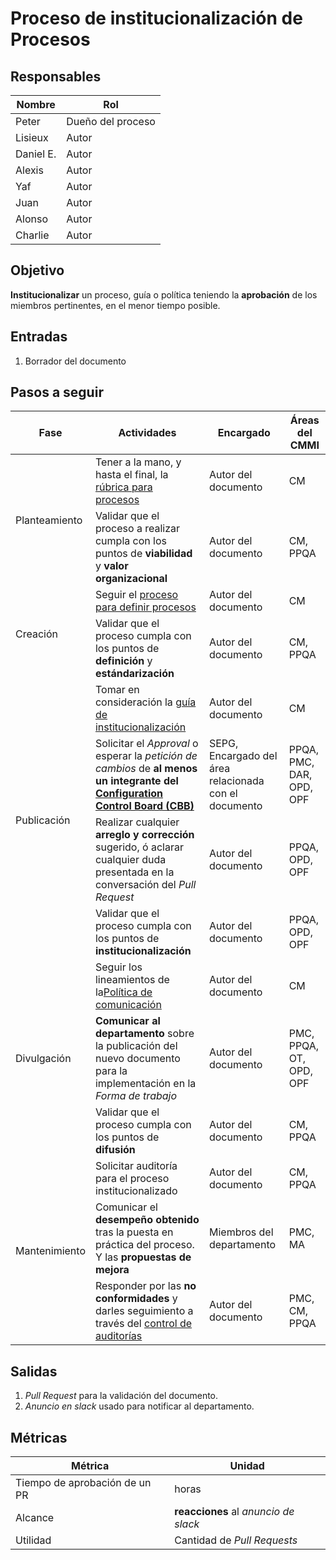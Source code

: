# Proceso de institucionalización de Procesos
## Responsables
| Nombre  | Rol   |
|---------|-------|
| Peter   | Dueño del proceso |
| Lisieux   | Autor |
| Daniel E.  | Autor |
| Alexis   | Autor |
| Yaf   | Autor |
| Juan   | Autor |
| Alonso   | Autor |
| Charlie   | Autor |


## Objetivo
__Institucionalizar__ un proceso, guía o política teniendo la __aprobación__ de los miembros pertinentes, en el menor tiempo posible.

## Entradas
1. Borrador del documento

## Pasos a seguir
<table>
  <thead>
    <tr>
      <th>Fase</th>
      <th>Actividades</th>
      <th>Encargado</th>
      <th>Áreas del CMMI</th>
    </tr>
  </thead>
  <tbody>
    <tr>
      <td rowspan="2">Planteamiento</td>
      <td>Tener a la mano, y hasta el final, la <a href="https://docs.google.com/document/d/1KsHp4WnXDkejTbftg5n5KR3B6psNcvt8K9W1mDZjkps/edit?usp=sharing">rúbrica para procesos</a> <b><em></em></b></td>
      <td>Autor del documento</td>
      <td>CM</td>
    </tr
    <tr>
      <td>Validar que el proceso a realizar cumpla con los puntos de <b>viabilidad </b>y <b>valor organizacional </b> </td>
      <td>Autor del documento</td>
      <td>CM, PPQA</td>
    </tr>
    <tr>
      <td rowspan="2">Creación</td>
      <td>Seguir el <a href="https://github.com/novaDepto/Nova/blob/master/%5BPRO01%5D-Proceso-para-definir-un-proceso.md">proceso para definir procesos</a> <b><em></em></b></td>
      <td>Autor del documento</td>
      <td>CM</td>
    </tr
    <tr>
      <td>Validar que el proceso cumpla con los puntos de <b>definición</b> y <b>estándarización  </b> </td>
      <td>Autor del documento</td>
      <td>CM, PPQA</td>
    </tr>
    <tr>
      <td rowspan="4">Publicación</td>
      <td>Tomar en consideración la <a href="https://github.com/novaDepto/Nova/blob/master/Guía-para-institucionalizar-procesos-guías-políticas.md">guía de institucionalización</a></td>
      <td>Autor del documento</td>
      <td>CM</td>
    </tr>
    <tr>
      <td>Solicitar el <em>Approval</em> o esperar la <em>petición de cambios</em>  de<b> al menos un integrante<b/> del <a href="https://github.com/novaDepto/Nova/blob/master/Politica-de-Configuration-Control-Board.md">Configuration Control Board (CBB)</a></td>
      <td>SEPG, Encargado del área relacionada con el documento</td>
      <td>PPQA, PMC, DAR, OPD, OPF</td>
    </tr>
    <tr>
      <td>Realizar cualquier <b>arreglo y corrección</b> sugerido, ó aclarar cualquier duda presentada en la conversación del <em>Pull Request</em></td>
      <td>Autor del documento</td>
      <td>PPQA, OPD, OPF</td>
    </tr>
    <tr>
      <td>Validar que el proceso cumpla con los puntos de <b>institucionalización </b> </td>
      <td>Autor del documento</td>
      <td>PPQA, OPD, OPF</td>
    </tr>
    <tr>
      <td rowspan="3">Divulgación</td>
      <td>Seguir los lineamientos de la<a href="https://github.com/novaDepto/Nova/blob/master/Politica-de-Comunicacion.md">Política de comunicación</a></td>
      <td>Autor del documento</td>
      <td>CM</td>
    </tr>
    <tr>
      <td><b>Comunicar al departamento</b> sobre la publicación del nuevo documento para la implementación en la <em>Forma de trabajo</em></td>
      <td>Autor del documento</td>
      <td>PMC, PPQA, OT, OPD, OPF</td>
    </tr>
    <tr>
      <td>Validar que el proceso cumpla con los puntos de <b>difusión </b> </td>
      <td>Autor del documento</td>
      <td>CM, PPQA</td>
    </tr>
    <tr>
      <td rowspan="3">Mantenimiento</td>
      <td>Solicitar auditoría para el proceso institucionalizado</td>
      <td>Autor del documento</td>
      <td>CM, PPQA</td>
    </tr>
    <tr>
    <td>Comunicar el <b>desempeño obtenido</b> tras la puesta en práctica del proceso. Y las <b>propuestas de mejora</b></td>
      <td>Miembros del departamento</td>
      <td>PMC, MA</td>
    </tr>
    <tr>
      <td>Responder por las <b>no conformidades </b>y darles seguimiento a través del <a href="https://docs.google.com/spreadsheets/d/1XoZIS9bOkvG00JPGWq24f4WuB-bdESkBypvnKAiDHEM/edit#gid=1693231540">control de auditorías </a> </td>
      <td>Autor del documento</td>
      <td>PMC, CM, PPQA</td>
    </tr>
  </tbody>
</table>

## Salidas
1. _Pull Request_ para la validación del documento.
2. _Anuncio en slack_ usado para notificar al departamento.

## Métricas

| Métrica    | Unidad    |
|------------|-----------|
| Tiempo de aprobación de un PR | horas |
| Alcance | **reacciones** al _anuncio de slack_|
| Utilidad | Cantidad de _Pull Requests_|
